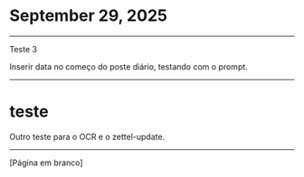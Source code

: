 # September 29, 2025

---

Teste 3

Inserir data no começo do poste diário, testando com o prompt.

---

# teste

Outro teste para o OCR e o zettel-update.

---

[Página em branco]